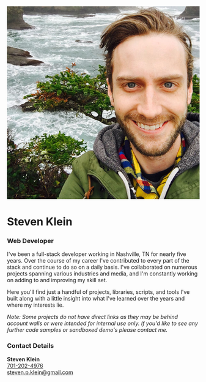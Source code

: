 <div id="hero">
    <div class="circle">
        <img src="/assets/images/me.jpg" alt="Steven Klein" />   
    </div>  
    <div class="title">
        <h1>Steven Klein</h1>
        <h3>Web Developer</h3>
    </div>
</div>

I've been a full-stack developer working in Nashville, TN for nearly five years.  Over the course of my career I've contributed to every part of the stack and continue to do so on a daily basis.  I've collaborated on numerous projects spanning various industries and media, and I'm constantly working on adding to and improving my skill set.

Here you'll find just a handful of projects, libraries, scripts, and tools I've built along with a little insight into what I've learned over the years and where my interests lie.

_Note: Some projects do not have direct links as they may be behind account walls or were intended for internal use only.  If you'd like to see any further code samples or sandboxed demo's please contact me._

### Contact Details
__Steven Klein__  
[701-202-4976](tel:7012024976)  
[steven.p.klein@gmail.com](steven.p.klein@gmail.com)
